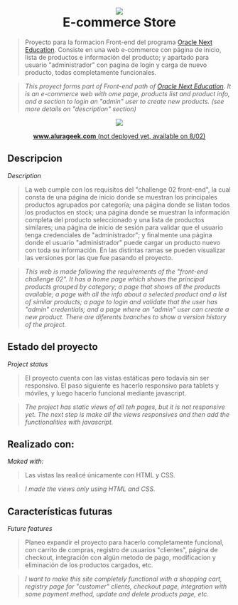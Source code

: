 <h1 align=center>
  <img src="https://github.com/santiagobartoli/programa-ONE-e-commerce-AluraGeek/blob/v2-login-and-products-pages/assets/img/Logo.svg"><br>
  E-commerce Store
</h1>

> Proyecto para la formacion Front-end del programa [Oracle Next Education](https://www.oracle.com/ar/education/oracle-next-education/). Consiste en una web e-commerce con página de inicio, lista de productos e información del producto; y apartado para usuario "administrador" con pagina de login y carga de nuevo producto, todas completamente funcionales.

> _This proyect forms part of Front-end path of [Oracle Next Education](https://www.oracle.com/ar/education/oracle-next-education/). It is an e-commerce web with ome page, products list and product info, and a section to login an "admin" user to create new products. (see more details on "description" section)_

<p align=center><img src="https://img.shields.io/badge/STATUS-EN%20DESARROLLO%2035%25-yellowgreen"><br></p>

<p align=center><a href="#"><b>www.alurageek.com</b> (not deployed yet, available on 8/02)</a></p>

## Descripcion
_Description_
> La web cumple con los requisitos del "challenge 02 front-end", la cual consta de una página de inicio donde se muestran los principales productos agrupados por categoría; una página donde se listan todos los productos en stock; una página donde se muestran la información completa del producto seleccionado y una lista de productos similares; una página de inicio de sesión para validar que el usuario tenga credenciales de "administrador"; y finalmente una página donde el usuario "administrador" puede cargar un producto nuevo con toda su información.
> En las distintas ramas se pueden visualizar las versiones por las que fue pasando el proyecto.

> _This web is made following the requirements of the "front-end challenge 02". It has a home page which shows the principal products grouped by category; a page that shows all the products available; a page with all the info about a selected product and a list of similar products; a page to login and validate that the user has "admin" credentials; and a page where an "admin" user can create a new product._
> _There are diferents branches to show a version history of the project._

## Estado del proyecto
_Project status_
> El proyecto cuenta con las vistas estáticas pero todavía sin ser responsivo. El paso siguiente es hacerlo responsivo para tablets y móviles, y luego hacerlo funcional mediante javascript.

> _The project has static views of all teh pages, but it is not responsive yet. The next step is make all the views responsives and then add the functionalities with javascript._

## Realizado con:
_Maked with:_
> Las vistas las realicé únicamente con HTML y CSS.

> _I made the views only using HTML and CSS._

## Características futuras
_Future features_
> Planeo expandir el proyecto para hacerlo completamente funcional, con carrito de compras, registro de usuarios "clientes",  página de checkout, integración con algún metodo de pago, modificacion y eliminación de los productos cargados, etc.

> _I want to make this site completely functional with a shopping cart, registry page for "customer" clients, checkout page, integration with some payment method, update and delete products page, etc._
 